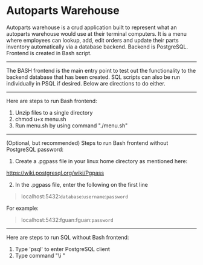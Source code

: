 # Autoparts Warehouse

Autoparts warehouse is a crud application built to represent what an autoparts warehouse would use at their terminal computers.  It is a menu where employees can lookup, add, edit orders and update their parts inventory automatically via a database backend.  Backend is PostgreSQL. Frontend is created in Bash script.

---

The BASH frontend is the main entry point to test out the functionality
to the backend database that has been created. SQL scripts can also be run
individually in PSQL if desired.  Below are directions to do either. 

---

Here are steps to run Bash frontend:
1.  Unzip files to a single directory
2.  chmod u+x menu.sh
3.  Run menu.sh by using command "./menu.sh"

---

(Optional, but recommended) Steps to run Bash frontend without PostgreSQL
password:
1.  Create a .pgpass file in your linux home directory as mentioned here:

https://wiki.postgresql.org/wiki/Pgpass

2.  In the .pgpass file, enter the following on the first line

> localhost:5432:`database`:`username`:`password`

For example: 
> localhost:5432:fguan:fguan:`password`

---

Here are steps to run SQL without Bash frontend:
1.  Type 'psql' to enter PostgreSQL client
2.  Type command "\i <sqlfile>"
